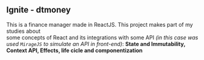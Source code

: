 <h2>Ignite - dtmoney</h2>

<p>
    This is a finance manager made in ReactJS. This project makes part of my studies about <br> 
    some concepts of React and its integrations with some API <i>&#40;in this case was used <code>MirageJS</code> to simulate an API in front-end&#41;</i>: <strong>State and Immutability, <br>
    Context API, Effects, life cicle and componentization</strong>
</p>